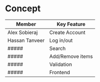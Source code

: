 # Concept

| Member         | Key Feature      |
| -------------- | ---------------- |
| Alex Sobieraj  | Create Account   |
| Hassan Tanveer | Log in/out       |
| #####          | Search           |
| #####          | Add/Remove items |
| #####          | Validation       |
| #####          | Frontend         |
